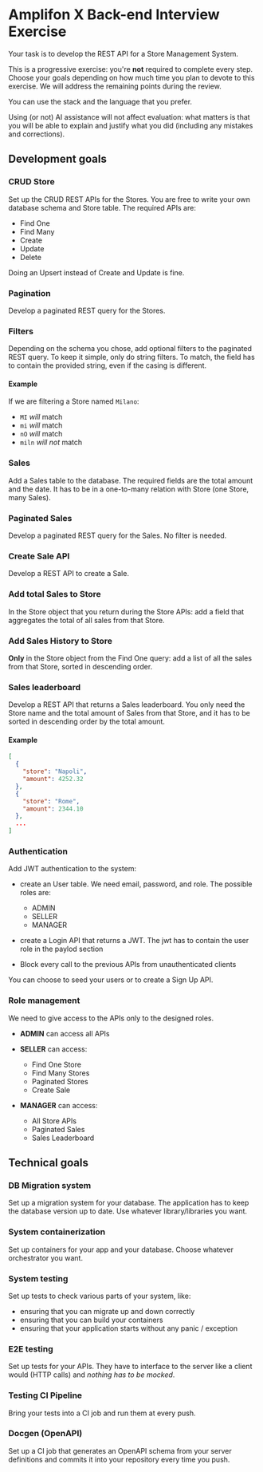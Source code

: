 # Amplifon X Back-end Interview Exercise

Your task is to develop the REST API for a Store Management System.

This is a progressive exercise: you're **not** required to complete every step.
Choose your goals depending on how much time you plan to devote to this exercise. We will address the remaining points during the review.

You can use the stack and the language that you prefer.

Using (or not) AI assistance will not affect evaluation: what matters is that you will be able to explain and justify what you did (including any mistakes and corrections).

## Development goals

### CRUD Store

Set up the CRUD REST APIs for the Stores. You are free to write your own database schema and Store table. The required APIs are:

- Find One
- Find Many
- Create
- Update
- Delete

Doing an Upsert instead of Create and Update is fine.

### Pagination

Develop a paginated REST query for the Stores.

### Filters

Depending on the schema you chose, add optional filters to the paginated REST query.
To keep it simple, only do string filters. To match, the field has to contain the provided string, even if the casing is different.

#### Example

If we are filtering a Store named `Milano`:

- `MI` _will_ match
- `mi` _will_ match
- `nO` _will_ match
- `miln` _will not_ match

### Sales

Add a Sales table to the database. The required fields are the total amount and the date.
It has to be in a one-to-many relation with Store (one Store, many Sales).

### Paginated Sales

Develop a paginated REST query for the Sales. No filter is needed.

### Create Sale API

Develop a REST API to create a Sale.

### Add total Sales to Store

In the Store object that you return during the Store APIs: add a field that aggregates the total of all sales from that Store.

### Add Sales History to Store

**Only** in the Store object from the Find One query: add a list of all the sales from that Store, sorted in descending order.

### Sales leaderboard

Develop a REST API that returns a Sales leaderboard. You only need the Store name and the total amount of Sales from that Store, and it has to be sorted in descending order by the total amount.

#### Example

```json
[
  {
    "store": "Napoli",
    "amount": 4252.32
  },
  {
    "store": "Rome",
    "amount": 2344.10
  },
  ...
]
```

### Authentication

Add JWT authentication to the system:

- create an User table. We need email, password, and role. The possible roles are:

  - ADMIN
  - SELLER
  - MANAGER

- create a Login API that returns a JWT. The jwt has to contain the user role in the paylod section

- Block every call to the previous APIs from unauthenticated clients

You can choose to seed your users or to create a Sign Up API.

### Role management

We need to give access to the APIs only to the designed roles.

- **ADMIN** can access all APIs
- **SELLER** can access:

  - Find One Store
  - Find Many Stores
  - Paginated Stores
  - Create Sale

- **MANAGER** can access:
  - All Store APIs
  - Paginated Sales
  - Sales Leaderboard

## Technical goals

### DB Migration system

Set up a migration system for your database. The application has to keep the database version up to date. Use whatever library/libraries you want.

### System containerization

Set up containers for your app and your database. Choose whatever orchestrator you want.

### System testing

Set up tests to check various parts of your system, like:

- ensuring that you can migrate up and down correctly
- ensuring that you can build your containers
- ensuring that your application starts without any panic / exception

### E2E testing

Set up tests for your APIs. They have to interface to the server like a client would (HTTP calls) and _nothing has to be mocked_.

### Testing CI Pipeline

Bring your tests into a CI job and run them at every push.

### Docgen (OpenAPI)

Set up a CI job that generates an OpenAPI schema from your server definitions and commits it into your repository every time you push.
